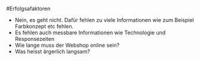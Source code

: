 #Erfolgsafaktoren
- Nein, es geht nicht. Dafür fehlen zu viele Informationen wie zum Beispiel Farbkonzept etc fehlen.
- Es fehlen auch messbare Informationen wie Technologie und Responsezeiten
- Wie lange muss der Webshop online sein?
- Was heisst ärgerlich langsam?

